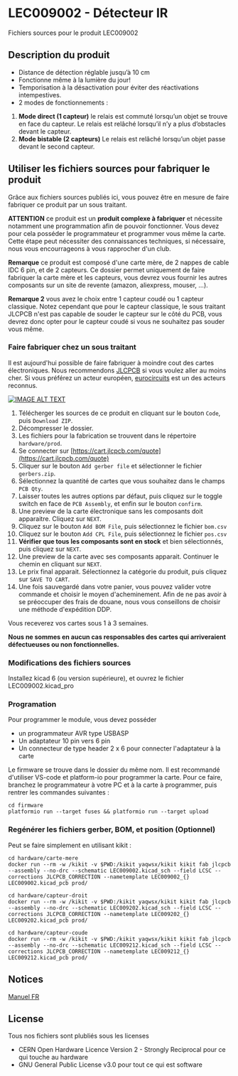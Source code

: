 # LEC009002 - Détecteur IR
Fichiers sources pour le produit LEC009002

## Description du produit

- Distance de détection réglable jusqu’à 10 cm
- Fonctionne même à la lumière du jour!
- Temporisation à la désactivation pour éviter des réactivations intempestives.
- 2 modes de fonctionnements :

1. **Mode direct (1 capteur)** le relais est commuté lorsqu’un objet se trouve en face du capteur. Le relais est relâché lorsqu’il n’y a plus d’obstacles devant le capteur.
2. **Mode bistable (2 capteurs)** Le relais est relâché lorsqu’un objet passe devant le second capteur.

## Utiliser les fichiers sources pour fabriquer le produit

Grâce aux fichiers sources publiés ici, vous pouvez être en mesure de faire fabriquer ce produit par un sous traitant.

**ATTENTION** ce produit est un **produit complexe à fabriquer** et nécessite notamment une programmation afin de pouvoir fonctionner. Vous devez pour cela posséder le programmateur et programmer vous même la carte. Cette étape peut nécessiter des connaissances techniques, si nécessaire, nous vous encourrageons à vous rapprocher d'un club.

**Remarque** ce produit est composé d'une carte mère, de 2 nappes de cable IDC 6 pin, et de 2 capteurs. Ce dossier permet uniquement de faire fabriquer la carte mère et les capteurs, vous devrez vous fournir les autres composants sur un site de revente (amazon, aliexpress, mouser, ...).

**Remarque 2** vous avez le choix entre 1 capteur coudé ou 1 capteur classique. Notez cependant que pour le capteur classique, le sous traitant JLCPCB n'est pas capable de souder le capteur sur le côté du PCB, vous devrez donc opter pour le capteur coudé si vous ne souhaitez pas souder vous même.

### Faire fabriquer chez un sous traitant

Il est aujourd'hui possible de faire fabriquer à moindre cout des cartes électroniques. Nous recommendons [JLCPCB](https://jlcpcb.com/) si vous voulez aller au moins cher. Si vous préférez un acteur européen, [eurocircuits](https://www.eurocircuits.com/) est un des acteurs reconnus.

[![IMAGE ALT TEXT](https://user-images.githubusercontent.com/21155051/227790488-3d505f7f-50a5-4423-a540-14bc276046c1.png)](http://www.youtube.com/watch?v=RXGGvsUtz0c "TUTO : faire fabriquer un produit LECTIX")

1. Télécherger les sources de ce produit en cliquant sur le bouton `Code`, puis `Download ZIP`.
1. Décompresser le dossier.
1. Les fichiers pour la fabrication se trouvent dans le répertoire `hardware/prod`.
1. Se connecter sur [https://cart.jlcpcb.com/quote](https://cart.jlcpcb.com/quote)
1. Cliquer sur le bouton `Add gerber file` et sélectionner le fichier `gerbers.zip`.
1. Sélectionnez la quantité de cartes que vous souhaitez dans le champs `PCB Qty`.
1. Laisser toutes les autres options par défaut, puis cliquez sur le toggle switch en face de `PCB Assembly`, et enfin sur le bouton `confirm`.
1. Une preview de la carte électronique sans les composants doit apparaitre. Cliquez sur `NEXT`.
1. Cliquez sur le bouton `Add BOM File`, puis sélectionnez le fichier `bom.csv`
1. Cliquez sur le bouton `Add CPL File`, puis sélectionnez le fichier `pos.csv`
1. **Vérifier que tous les composants sont en stock** et bien sélectionnés, puis cliquez sur `NEXT`.
1. Une preview de la carte avec ses composants apparait. Continuer le chemin en cliquant sur `NEXT`.
1. Le prix final apparait. Sélectionnez la catégorie du produit, puis cliquez sur `SAVE TO CART`.
1. Une fois sauvegardé dans votre panier, vous pouvez valider votre commande et choisir le moyen d'acheminement. Afin de ne pas avoir à se préoccuper des frais de douane, nous vous conseillons de choisir une méthode d'expédition DDP.

Vous receverez vos cartes sous 1 à 3 semaines. 

**Nous ne sommes en aucun cas responsables des cartes qui arriveraient défectueuses ou non fonctionnelles.**

### Modifications des fichiers sources

Installez kicad 6 (ou version supérieure), et ouvrez le fichier LEC009002.kicad_pro

### Programation

Pour programmer le module, vous devez posséder
- un programmateur AVR type USBASP
- Un adaptateur 10 pin vers 6 pin
- Un connecteur de type header 2 x 6 pour connecter l'adaptateur à la carte

Le firmware se trouve dans le dossier du même nom. Il est recommandé d'utiliser VS-code et platform-io pour programmer la carte. Pour ce faire, branchez le programmateur à votre PC et à la carte à programmer, puis rentrer les commandes suivantes :

```
cd firmware
platformio run --target fuses && platformio run --target upload
```

### Regénérer les fichiers gerber, BOM, et position (Optionnel)

Peut se faire simplement en utilisant kikit :

```
cd hardware/carte-mere
docker run --rm -w /kikit -v $PWD:/kikit yaqwsx/kikit kikit fab jlcpcb --assembly --no-drc --schematic LEC009002.kicad_sch --field LCSC --corrections JLCPCB_CORRECTION --nametemplate LEC009002_{} LEC009002.kicad_pcb prod/

cd hardware/capteur-droit
docker run --rm -w /kikit -v $PWD:/kikit yaqwsx/kikit kikit fab jlcpcb --assembly --no-drc --schematic LEC009202.kicad_sch --field LCSC --corrections JLCPCB_CORRECTION --nametemplate LEC009202_{} LEC009202.kicad_pcb prod/

cd hardware/capteur-coude
docker run --rm -w /kikit -v $PWD:/kikit yaqwsx/kikit kikit fab jlcpcb --assembly --no-drc --schematic LEC009212.kicad_sch --field LCSC --corrections JLCPCB_CORRECTION --nametemplate LEC009212_{} LEC009212.kicad_pcb prod/
```
## Notices
[Manuel FR](docs/manual_fr.pdf)

## License
Tous nos fichiers sont plubliés sous les licenses
- CERN Open Hardware Licence Version 2 - Strongly Reciprocal pour ce qui touche au hardware
- GNU General Public License v3.0 pour tout ce qui est software